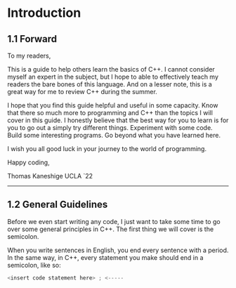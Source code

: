 # Introduction

## 1.1 Forward
To my readers,

This is a guide to help others learn the basics of C++. I cannot consider myself 
an expert in the  subject, but I hope to able to effectively teach my readers the
bare bones of this language. And on a lesser note, this is a great way for me to 
review C++ during the summer.

I hope that you find this guide helpful and useful in some capacity. Know that there
so much more to programming and C++ than the topics I will cover in this guide. I
honestly believe that the best way for you to learn is for you to go out a simply
try different things. Experiment with some code. Build some interesting programs.
Go beyond what you have learned here.

I wish you all good luck in your journey to the world of programming.

Happy coding,

Thomas Kaneshige
UCLA `22

---

## 1.2 General Guidelines

Before we even start writing any code, I just want to take some time to go over
some general principles in C++. The first thing we will cover is the semicolon.

When you write sentences in English, you end every sentence with a period. In the
same way, in C++, every statement you make should end in a semicolon, like so:

```C++
<insert code statement here> ; <-----
```